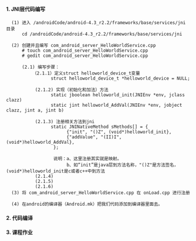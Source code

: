 #### 1. JNI层代码编写
      
      (1) 进入 /androidCode/android-4.3_r2.2/frameworks/base/services/jni 目录
          cd /androidCode/android-4.3_r2.2/frameworks/base/services/jni
          
      (2) 创建并且编写 com_android_server_HelloWorldService.cpp 
          # touch com_android_server_HelloWorldService.cpp 
          # gedit com_android_server_HelloWorldService.cpp 
          
          (2.1) 编写步骤：
              （2.1.1）定义struct helloworld_device_t变量
                     struct helloworld_device_t *helloworld_device = NULL;
                     
               (2.1.2) 实现（初始化和加法）方法
                     static jboolean helloworld_init(JNIEnv *env, jclass clazz)
                     static jint helloworld_AddVal(JNIEnv *env, jobject clazz, jint a, jint b)
                     
               (2.1.3) 注册相关方法到jni
                     static JNINativeMethod sMethods[] = {
                           {"init", "()Z", (void*)helloworld_init},
                           {"addValue", "(II)I", (void*)helloworld_AddVal},
                      };
                      
                      说明：a、这里注册其实就是映射。
                           b、如“init”是java层到方法名称，"()Z"是方法签名，(void*)helloworld_init是c或者c++中到方法
               (2.1.4)
               (2.1.5)
               (2.1.6)
      (3) 将 com_android_server_HelloWorldService.cpp 在 onLoad.cpp 进行注册
      
      (4) 在android的编译器（Android.mk）把我们代码添加到编译器里面去。
      
#### 2. 代码编译
#### 3. 课程作业
